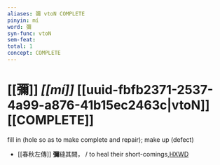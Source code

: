```yaml
---
aliases: 彌 vtoN COMPLETE
pinyin: mí
word: 彌
syn-func: vtoN
sem-feat: 
total: 1
concept: COMPLETE 
---
```

# [[彌]] *[[mí]]*  [[uuid-fbfb2371-2537-4a99-a876-41b15ec2463c|vtoN]] [[COMPLETE]]
fill in (hole so as to make complete and repair); make up (defect)
 - [[春秋左傳]] **彌**縫其闕， / to heal their short-comings,[HXWD](https://hxwd.org/textview.html?location=KR1e0001_tls_005-433a.34)
